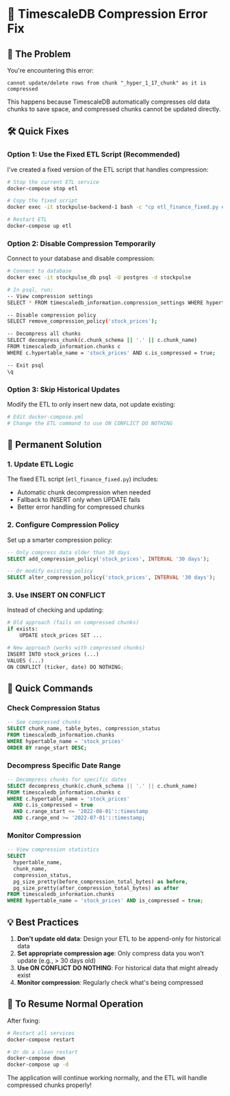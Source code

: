 # 🔧 TimescaleDB Compression Error Fix

## 🚨 The Problem

You're encountering this error:
```
cannot update/delete rows from chunk "_hyper_1_17_chunk" as it is compressed
```

This happens because TimescaleDB automatically compresses old data chunks to save space, and compressed chunks cannot be updated directly.

## 🛠️ Quick Fixes

### Option 1: Use the Fixed ETL Script (Recommended)

I've created a fixed version of the ETL script that handles compression:

```bash
# Stop the current ETL service
docker-compose stop etl

# Copy the fixed script
docker exec -it stockpulse-backend-1 bash -c "cp etl_finance_fixed.py etl_finance.py"

# Restart ETL
docker-compose up etl
```

### Option 2: Disable Compression Temporarily

Connect to your database and disable compression:

```bash
# Connect to database
docker exec -it stockpulse_db psql -U postgres -d stockpulse

# In psql, run:
-- View compression settings
SELECT * FROM timescaledb_information.compression_settings WHERE hypertable_name = 'stock_prices';

-- Disable compression policy
SELECT remove_compression_policy('stock_prices');

-- Decompress all chunks
SELECT decompress_chunk(c.chunk_schema || '.' || c.chunk_name) 
FROM timescaledb_information.chunks c 
WHERE c.hypertable_name = 'stock_prices' AND c.is_compressed = true;

-- Exit psql
\q
```

### Option 3: Skip Historical Updates

Modify the ETL to only insert new data, not update existing:

```bash
# Edit docker-compose.yml
# Change the ETL command to use ON CONFLICT DO NOTHING
```

## 🎯 Permanent Solution

### 1. Update ETL Logic

The fixed ETL script (`etl_finance_fixed.py`) includes:
- Automatic chunk decompression when needed
- Fallback to INSERT only when UPDATE fails
- Better error handling for compressed chunks

### 2. Configure Compression Policy

Set up a smarter compression policy:

```sql
-- Only compress data older than 30 days
SELECT add_compression_policy('stock_prices', INTERVAL '30 days');

-- Or modify existing policy
SELECT alter_compression_policy('stock_prices', INTERVAL '30 days');
```

### 3. Use INSERT ON CONFLICT

Instead of checking and updating:

```python
# Old approach (fails on compressed chunks)
if exists:
    UPDATE stock_prices SET ...

# New approach (works with compressed chunks)
INSERT INTO stock_prices (...) 
VALUES (...) 
ON CONFLICT (ticker, date) DO NOTHING;
```

## 🚀 Quick Commands

### Check Compression Status
```sql
-- See compressed chunks
SELECT chunk_name, table_bytes, compression_status 
FROM timescaledb_information.chunks 
WHERE hypertable_name = 'stock_prices' 
ORDER BY range_start DESC;
```

### Decompress Specific Date Range
```sql
-- Decompress chunks for specific dates
SELECT decompress_chunk(c.chunk_schema || '.' || c.chunk_name)
FROM timescaledb_information.chunks c
WHERE c.hypertable_name = 'stock_prices' 
  AND c.is_compressed = true
  AND c.range_start <= '2022-08-01'::timestamp
  AND c.range_end >= '2022-07-01'::timestamp;
```

### Monitor Compression
```sql
-- View compression statistics
SELECT
  hypertable_name,
  chunk_name,
  compression_status,
  pg_size_pretty(before_compression_total_bytes) as before,
  pg_size_pretty(after_compression_total_bytes) as after
FROM timescaledb_information.chunks
WHERE hypertable_name = 'stock_prices' AND is_compressed = true;
```

## 💡 Best Practices

1. **Don't update old data**: Design your ETL to be append-only for historical data
2. **Set appropriate compression age**: Only compress data you won't update (e.g., > 30 days old)
3. **Use ON CONFLICT DO NOTHING**: For historical data that might already exist
4. **Monitor compression**: Regularly check what's being compressed

## 🔄 To Resume Normal Operation

After fixing:

```bash
# Restart all services
docker-compose restart

# Or do a clean restart
docker-compose down
docker-compose up -d
```

The application will continue working normally, and the ETL will handle compressed chunks properly!